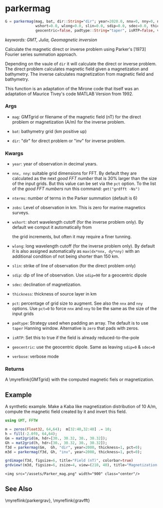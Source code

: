 # parkermag

```julia
G = parkermag(mag, bat, dir::String="dir"; year=2020.0, nnx=0, nny=0, nterms=6, zobs=0.0,
              wshort=0.0, wlong=0.0, slin=0.0, sdip=0.0, sdec=0.0, thickness=0.5, pct=30,
              geocentric=false, padtype::String="taper", isRTP=false, verbose=false)::GMTgrid
```

*keywords: GMT, Julia, Geomagnetic inversion*

Calculate the magnetic direct or inverse problem using Parker's [1973] Fourier series summation approach.

Depending on the vaule of `dir` it will calculate the direct or inverse problem. The direct problem
calculates magnetic field given a magnetization and bathymetry. The inverse calculates magnetization
from magnetic field and bathymetry.

This function is an adaptation of the Mirone code that itself was an adaptation of Maurice Tivey's code
MATLAB Version from 1992.

### Args
- `mag`: GMTgrid or filename of the magnetic field (nT) for the direct problem or magnetization (A/m) for the
   inverse problem.

- `bat`: bathymetry grid (km positive up)

- `dir`: "dir" for direct problem or "inv" for inverse problem.

### Kwargs
- `year`: year of observation in decimal years.

- `nnx, nny`: suitable grid dimensions for FFT. By default they are calculated as the next _good FFT number_ that
   is 30% larger than the size of the input grids. But this value can be set via the `pct` option. To the list of
   the _good FFT numbers_ run this command: ``gmt("grdfft -Ns")``

- `nterms`: number of terms in the Parker summation (default is 6)

- `zobs`: Level of observation in km. This is zero for marine magnetics surveys.

- `wshort`: short wavelength cutoff (for the inverse problem only). By default we comput it automatically from

   the grid increments, but often it may require a finer tunning. 

- `wlong`: long wavelength cutoff (for the inverse problem only). By default it is also assigned automatically
   as `max(dx*nnx, dy*nny)` with an additional condition of not being shorter than 150 km.

- `slin`: strike of line of observation (for the direct problem only)

- `sdip`: dip of line of observation. Use ``sdip=90`` for a geocentric dipole

- `sdec`: declination of magnetization.

- `thickness`: thickness of source layer in km

- `pct`: percentage of grid size to augment. See also the `nnx` and `nny` options. Use `pct=0` to force
   `nnx` and `nny` to be the same as the size of the input grids

- `padtype`: Strategy used when padding an array. The default is to use ``taper`` Hanning window. Alternative is
   ``zero`` that pads with zeros.

- `isRTP`: Set this to true if the field is already reduced-to-the-pole

- `geocentric`: use the geocentric dipole. Same as leaving `sdip=0` & `sdec=0`

- `verbose`: verbose mode


### Returns
A \myreflink{GMTgrid} with the computed magnetic fiels or magnetization.

Example
-------

A synthetic example. Make a Kaba like magnetization distribution of 10 A/m, compute the
magnetic field created by it and invert this field.

```julia
using GMT, FFTW

m = zeros(Float32, 64,64);  m[32:40,32:40] .= 10;
h = fill(-2.0f0, 64,64);
Gm = mat2grid(m, hdr=[30., 30.32, 30., 30.32]);
Gh = mat2grid(h, hdr=[30., 30.32, 30., 30.32]);
f3d = parkermag(Gm,  Gh, "dir", year=2000, thickness=1, pct=0);
m3d = parkermag(f3d, Gh, "inv", year=2000, thickness=1, pct=0);

grdimage(f3d, figsize=6, title="Field (nT)", colorbar=true)
grdview!(m3d, figsize=6, zsize=4, view=(210, 40), title="Magnetization (A/m)", cmap=:auto, surf=:image, B=:za, xshift=8, show=true)
```

~~~
<img src="/assets/Parker_mag.png" width="900" class="center"/>
~~~


See Also
--------

\myreflink{parkergrav}, \myreflink{gravfft}
